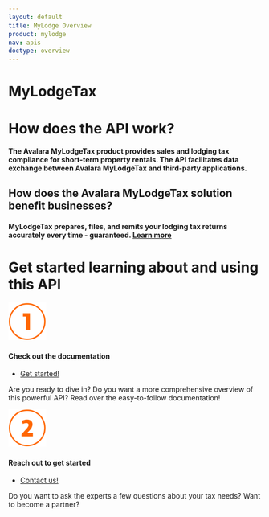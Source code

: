 ```yaml
---
layout: default
title: MyLodge Overview
product: mylodge
nav: apis
doctype: overview
---
```

<div class="row bg-map padding-bottom">
  <div class="col-md-8 col-md-offset-2 text-center ">
    <h1 class="h1p">MyLodgeTax</h1>
    <i class="glyphicon glyphicon-home" style="font-size: 72px"></i>
  </div>
</div>
<div class="row border-top padding-top padding-bottom">
  <div class="col-md-8 col-md-offset-2 text-center">
    <h1 class="h1p " class="text-left">How does the API work?</h1>
    <h4 class="text-left">
      The Avalara MyLodgeTax product provides sales and lodging tax compliance for short-term property rentals. The API facilitates data exchange between Avalara MyLodgeTax and third-party applications.
    </h4>
     <h2 class="text-left">How does the Avalara MyLodgeTax solution benefit businesses?</h2>
     <h4 class="text-left">MyLodgeTax prepares, files, and remits your lodging tax returns accurately every time - guaranteed. <a href="https://www.avalara.com/mylodgetax/en/index.html" target="_blank">Learn more</a></h4>
  </div>
</div>
<div class="row border-top padding-top padding-bottom">
  <div class="col-md-8 col-md-offset-2 text-center" >
    <h1 class="h1p" class="padding-marginbottom">Get started learning about and using this API</h1>
    <div class="row">
        <!-- "1" -->
        <div class="col-md-6 card">
            <div class="col-md-7 col-md-offset-5">
                <img src="/public/images/devdot/DevDotSvgGAssets_One.svg" height="75" alt="1" />
            </div>
            <div class="col-md-7 col-md-offset-5 card card-border-top">
                <h4>Check out the documentation</h4>
            </div>
            <div class="col-md-7 col-md-offset-5 padding-top">
                <ul class="pipe">
                    <li><a target="_blank" href="/api-reference/myLodgeAPI/overview-onboarding/">Get started!</a></li>
                </ul>
            </div>
            <div class="col-md-7 col-md-offset-5 padding-top">
                <p class="text-left">
                  Are you ready to dive in? Do you want a more comprehensive overview of this powerful API? Read over the easy-to-follow documentation! 
                </p>
            </div>
        </div>
        <!-- "2" -->
        <div class="col-md-6 card">
            <div class="col-md-7 col-md-offset-1 twoFix">
                <img src="/public/images/devdot/DevDotSvgGAssets_Two.svg" height="75" alt="2" />
            </div>
            <div class="col-md-7 col-md-offset-1 card card-border-top">
                <h4>Reach out to get started</h4>
            </div>
            <div class="col-md-7 col-md-offset-1 padding-top">
                <ul class="pipe">
                    <li><a href="https://www.avalara.com/mylodgetax/en/contact-us.html" target="_blank">Contact us!</a></li>
                </ul>
            </div>
            <div class="col-md-7 col-md-offset-1 padding-top">
                <p class="text-left">
                  Do you want to ask the experts a few questions about your tax needs? Want to become a partner? 
                </p>
            </div>
        </div>
    </div>
  </div>
</div>
